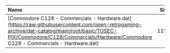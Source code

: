 |Name|Size|
|:---|---:|
|[Commodore C128 - Commercials - Hardware.dat](https://raw.githubusercontent.com/open-retrogaming-archive/dat-catalog/main/root/basic/TOSEC-PIX/Commodore/C128/Commercials/Hardware/Commodore C128 - Commercials - Hardware.dat)|1230|
